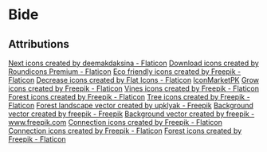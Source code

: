 # Bide

## Attributions

[Next icons created by deemakdaksina - Flaticon]("https://www.flaticon.com/free-icons/next")
[Download icons created by Roundicons Premium - Flaticon]("https://www.flaticon.com/free-icons/download")
[Eco friendly icons created by Freepik - Flaticon]("https://www.flaticon.com/free-icons/eco-friendly")
[Decrease icons created by Flat Icons - Flaticon]("https://www.flaticon.com/free-icons/decrease")
[IconMarketPK]("https://www.flaticon.com/authors/iconmarketpk")
[Grow icons created by Freepik - Flaticon]("https://www.flaticon.com/free-icons/grow")
[Vines icons created by Freepik - Flaticon]("https://www.flaticon.com/free-icons/vines")
[Forest icons created by Freepik - Flaticon]("https://www.flaticon.com/free-icons/forest")
[Tree icons created by Freepik - Flaticon]("https://www.flaticon.com/free-icons/tree")
<a href='https://www.freepik.com/vectors/forest-landscape'>Forest landscape vector created by upklyak - Freepik</a>
<a href='https://www.freepik.com/vectors/background'>Background vector created by freepik - Freepik</a>
<a href='https://www.freepik.com/vectors/background'>Background vector created by freepik - www.freepik.com</a>
<a href="https://www.flaticon.com/free-icons/connection" title="connection icons">Connection icons created by Freepik - Flaticon</a>\
<a href="https://www.flaticon.com/free-icons/connection" title="connection icons">Connection icons created by Freepik - Flaticon</a>
<a href="https://www.flaticon.com/free-icons/forest" title="forest icons">Forest icons created by Freepik - Flaticon</a>
